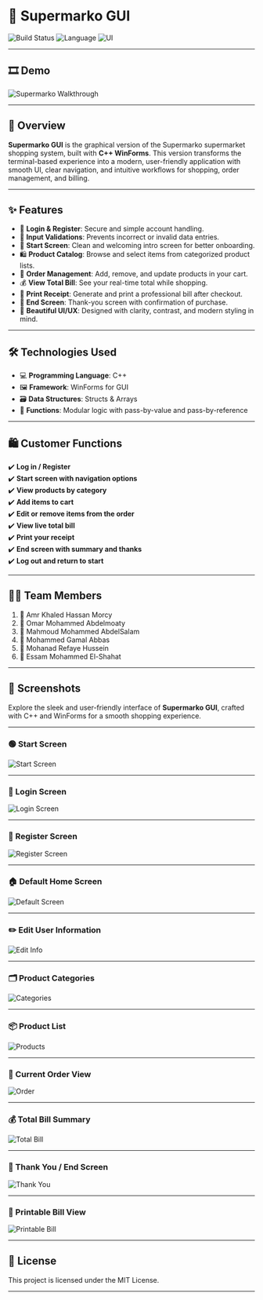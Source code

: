 # 🛒 Supermarko GUI

![Build Status](https://img.shields.io/badge/build-passing-brightgreen)
![Language](https://img.shields.io/badge/language-C%2B%2B-blue)
![UI](https://img.shields.io/badge/interface-WinForms-lightblue)

---

## 🎞 Demo

![Supermarko Walkthrough](screenshots/program.gif)

---

## 📝 Overview

**Supermarko GUI** is the graphical version of the Supermarko supermarket shopping system, built with **C++ WinForms**. This version transforms the terminal-based experience into a modern, user-friendly application with smooth UI, clear navigation, and intuitive workflows for shopping, order management, and billing.

---

## ✨ Features

- 🔐 **Login & Register**: Secure and simple account handling.
- 🧠 **Input Validations**: Prevents incorrect or invalid data entries.
- 🧭 **Start Screen**: Clean and welcoming intro screen for better onboarding.
- 🛍️ **Product Catalog**: Browse and select items from categorized product lists.
- 🛒 **Order Management**: Add, remove, and update products in your cart.
- 💰 **View Total Bill**: See your real-time total while shopping.
- 🧾 **Print Receipt**: Generate and print a professional bill after checkout.
- 🎉 **End Screen**: Thank-you screen with confirmation of purchase.
- 🎨 **Beautiful UI/UX**: Designed with clarity, contrast, and modern styling in mind.

---

## 🛠 Technologies Used

- 💻 **Programming Language**: C++
- 🖼 **Framework**: WinForms for GUI
- 🗃 **Data Structures**: Structs & Arrays
- 🔁 **Functions**: Modular logic with pass-by-value and pass-by-reference

---

## 🛍 Customer Functions

✔️ **Log in / Register**  
✔️ **Start screen with navigation options**  
✔️ **View products by category**  
✔️ **Add items to cart**  
✔️ **Edit or remove items from the order**  
✔️ **View live total bill**  
✔️ **Print your receipt**  
✔️ **End screen with summary and thanks**  
✔️ **Log out and return to start**

---

## 👨‍💻 Team Members

1. 🏅 Amr Khaled Hassan Morcy  
2. 🏅 Omar Mohammed Abdelmoaty  
3. 🏅 Mahmoud Mohammed AbdelSalam  
4. 🏅 Mohammed Gamal Abbas  
5. 🏅 Mohanad Refaye Hussein  
6. 🏅 Essam Mohammed El-Shahat  

---

## 📸 Screenshots

Explore the sleek and user-friendly interface of **Supermarko GUI**, crafted with C++ and WinForms for a smooth shopping experience.

---

### 🟢 Start Screen
![Start Screen](screenshots/start.png)

---

### 🔐 Login Screen
![Login Screen](screenshots/login.png)

---

### 📝 Register Screen
![Register Screen](screenshots/register.png)

---

### 🏠 Default Home Screen
![Default Screen](screenshots/default.png)

---

### ✏️ Edit User Information
![Edit Info](screenshots/editinfo.png)

---

### 🗂 Product Categories
![Categories](screenshots/categories.png)

---

### 📦 Product List
![Products](screenshots/products.png)

---

### 🛒 Current Order View
![Order](screenshots/orders.png)

---

### 💰 Total Bill Summary
![Total Bill](screenshots/total%20bill.png)

---

### 🎉 Thank You / End Screen
![Thank You](screenshots/endscreen.png)

---

### 🧾 Printable Bill View
![Printable Bill](screenshots/bill.jpg)


---

## 📄 License

This project is licensed under the MIT License.

---
